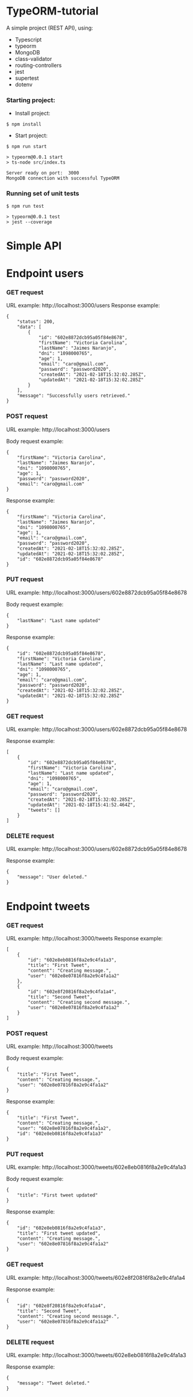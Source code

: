 # TypeORM-tutorial

A simple project (REST API), using:

- Typescript
- typeorm
- MongoDB
- class-validator
- routing-controllers
- jest
- supertest
- dotenv

### Starting project:

- Install project:

```
$ npm install
```
- Start project:
```
$ npm run start
```
```
> typeorm@0.0.1 start 
> ts-node src/index.ts

Server ready on port:  3000
MongoDB connection with successful TypeORM
```

### Running set of unit tests
```
$ npm run test
```
```
> typeorm@0.0.1 test
> jest --coverage  
```
# Simple API

# Endpoint users

### GET request

URL example:
http://localhost:3000/users
Response example:

```
{
    "status": 200,
    "data": [
        {
            "id": "602e8872dcb95a05f84e8678",
            "firstName": "Victoria Carolina",
            "lastName": "Jaimes Naranjo",
            "dni": "1098000765",
            "age": 1,
            "email": "caro@gmail.com",
            "password": "password2020",
            "createdAt": "2021-02-18T15:32:02.285Z",
            "updatedAt": "2021-02-18T15:32:02.285Z"
        }
    ],
    "message": "Successfully users retrieved."
}
```

### POST request

URL example:
http://localhost:3000/users

Body request example:

```
{
    "firstName": "Victoria Carolina",
    "lastName": "Jaimes Naranjo",
    "dni": "1098000765",
    "age": 1,
    "password": "password2020",
    "email": "caro@gmail.com"
}
```
Response example:

```
{
    "firstName": "Victoria Carolina",
    "lastName": "Jaimes Naranjo",
    "dni": "1098000765",
    "age": 1,
    "email": "caro@gmail.com",
    "password": "password2020",
    "createdAt": "2021-02-18T15:32:02.285Z",
    "updatedAt": "2021-02-18T15:32:02.285Z",
    "id": "602e8872dcb95a05f84e8678"
}
```

### PUT request

URL example:
http://localhost:3000/users/602e8872dcb95a05f84e8678

Body request example:

```
{
    "lastName": "Last name updated"
}
```
Response example:

```
{
    "id": "602e8872dcb95a05f84e8678",
    "firstName": "Victoria Carolina",
    "lastName": "Last name updated",
    "dni": "1098000765",
    "age": 1,
    "email": "caro@gmail.com",
    "password": "password2020",
    "createdAt": "2021-02-18T15:32:02.285Z",
    "updatedAt": "2021-02-18T15:32:02.285Z"
}
```

### GET request

URL example:
http://localhost:3000/users/602e8872dcb95a05f84e8678


Response example:

```
[
    {
        "id": "602e8872dcb95a05f84e8678",
        "firstName": "Victoria Carolina",
        "lastName": "Last name updated",
        "dni": "1098000765",
        "age": 1,
        "email": "caro@gmail.com",
        "password": "password2020",
        "createdAt": "2021-02-18T15:32:02.285Z",
        "updatedAt": "2021-02-18T15:41:52.464Z",
        "tweets": []
    }
]
```

### DELETE request

URL example:
http://localhost:3000/users/602e8872dcb95a05f84e8678


Response example:

```
{
    "message": "User deleted."
}
```

# Endpoint tweets

### GET request

URL example:
http://localhost:3000/tweets
Response example:

```
[
    {
        "id": "602e8eb0816f8a2e9c4fa1a3",
        "title": "First Tweet",
        "content": "Creating message.",
        "user": "602e8e07816f8a2e9c4fa1a2"
    },
    {
        "id": "602e8f20816f8a2e9c4fa1a4",
        "title": "Second Tweet",
        "content": "Creating second message.",
        "user": "602e8e07816f8a2e9c4fa1a2"
    }
]
```

### POST request

URL example:
http://localhost:3000/tweets

Body request example:

```
{
    "title": "First Tweet",
    "content": "Creating message.",
    "user": "602e8e07816f8a2e9c4fa1a2" 
}
```
Response example:

```
{
    "title": "First Tweet",
    "content": "Creating message.",
    "user": "602e8e07816f8a2e9c4fa1a2",
    "id": "602e8eb0816f8a2e9c4fa1a3"
}
```

### PUT request

URL example:
http://localhost:3000/tweets/602e8eb0816f8a2e9c4fa1a3

Body request example:

```
{
    "title": "First tweet updated"
}
```
Response example:

```
{
    "id": "602e8eb0816f8a2e9c4fa1a3",
    "title": "First tweet updated",
    "content": "Creating message.",
    "user": "602e8e07816f8a2e9c4fa1a2"
}
```

### GET request

URL example:
http://localhost:3000/tweets/602e8f20816f8a2e9c4fa1a4


Response example:

```
{
    "id": "602e8f20816f8a2e9c4fa1a4",
    "title": "Second Tweet",
    "content": "Creating second message.",
    "user": "602e8e07816f8a2e9c4fa1a2"
}
```

### DELETE request

URL example:
http://localhost:3000/tweets/602e8eb0816f8a2e9c4fa1a3


Response example:

```
{
    "message": "Tweet deleted."
}
```